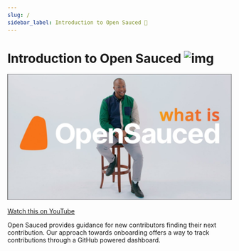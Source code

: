 ```yaml
---
slug: /
sidebar_label: Introduction to Open Sauced 🍕
---
```


# Introduction to Open Sauced ![img](../static/favicon.ico)

![Example banner](../static/img/what-is-opensauced.jpg)

[Watch this on YouTube](https://www.youtube.com/watch?v=h8gwrzis-dY&list=PLHyZ0Wz_A44XAE-6Gbd69pZLTdqWdwlBx&index=1&t=2s)

Open Sauced provides guidance for new contributors finding their next contribution. Our approach towards onboarding offers a way to track contributions through a GitHub powered dashboard.
